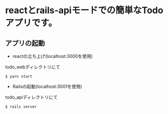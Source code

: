 # reactとrails-apiモードでの簡単なTodoアプリです。


## アプリの起動
- reactの立ち上げ(localhost:3000を使用)

todo_webディレクトリにて
```
$ yarn start
```

- Railsの起動(localhost:3001を使用)

todo_apiディレクトリにて
```
$ rails server
```
